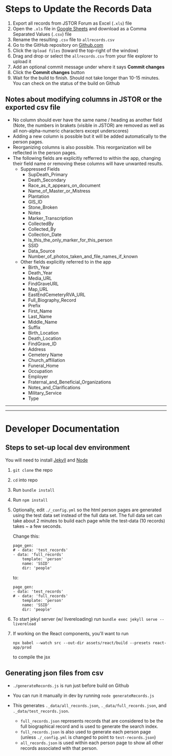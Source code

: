# Steps to Update the Records Data

1. Export all records from JSTOR Forum as Excel (`.xls`) file
2. Open the `.xls` file in [Google Sheets](https://www.google.com/sheets/about/) and download as a Comma Separated Values (`.csv`) file
3. Rename the resulting `.csv` file to `allrecords.csv`
4. Go to the GitHub repository on [Github.com](https://github.com/)
5. Click the `Upload files` (toward the top-right of the window)
6. Drag and drop or select the `allrecords.csv` from your file explorer to upload it
7. Add an optional commit message under where it says **Commit changes**
8. Click the **Commit changes** button
9. Wait for the build to finish. Should not take longer than 10-15 minutes. You can check on the status of the build on Github

## Notes about modifying columns in JSTOR or the exported csv file

- No column should ever have the same name / heading as another field (Note, the numbers in brakets (visible in JSTOR) are removed as well as all non-alpha-numeric characters except underscores)
- Adding a new column is possible but it will be added automatically to the person pages.
- Reorganizing columns is also possible. This reorganization will be reflected in the person pages.
- The following fields are explicitly refferred to within the app, changing their field name or removing these columns will have unwanted results.
    - Suppressed Fields
        - SupDeath_Primary
        - Death_Secondary
        - Race_as_it_appears_on_document
        - Name_of_Master_or_Mistress
        - Plantation
        - GIS_ID
        - Stone_Broken
        - Notes
        - Marker_Transcription
        - CollectedBy
        - Collected_By
        - Collection_Date
        - Is_this_the_only_marker_for_this_person
        - SSID
        - Data_Source
        - Number_of_photos_taken_and_file_names_if_known
    - Other fields explicitly referred to in the app
        - Birth_Year
        - Death_Year
        - Media_URL
        - FindGraveURL
        - Map_URL
        - EastEndCemeteryRVA_URL
        - Full_Biography_Record
        - Prefix
        - First_Name
        - Last_Name
        - Middle_Name
        - Suffix
        - Birth_Location
        - Death_Location
        - FindGrave_ID
        - Address
        - Cemetery Name
        - Church_affiliation
        - Funeral_Home
        - Occupation
        - Employer
        - Fraternal_and_Beneficial_Organizations
        - Notes_and_Clarifications
        - Military_Service
        - Type

---
---

# Developer Documentation

## Steps to set-up local dev environment
You will need to install [Jekyll](https://jekyllrb.com/docs/installation/) and [Node](https://nodejs.org/en/)
1. `git clone` the repo
2. `cd` into repo
3. Run `bundle install`
4. Run  `npm install`
5. Optionally, edit `./_config.yml` so the html person pages are generated using the test data set instead of the full data set. The full data set can take about 2 minutes to build each page while the test-data (10 records) takes ~ a few seconds.

    Change this:
    ```
    page_gen:
    # - data: 'test_records'
    - data: 'full_records'
        template: 'person'
        name: 'SSID'
        dir: 'people'
    ```
    to:
    ```
    page_gen:
    - data: 'test_records'
    # - data: 'full_records'
        template: 'person'
        name: 'SSID'
        dir: 'people'
    ```
5. To start jekyl server (w/ livereloading) run `bundle exec jekyll serve --livereload`
6. If working on the React components, you'll want to run
    ```
    npx babel --watch src --out-dir assets/react/build --presets react-app/prod
    ```
    to compile the jsx

## Generating json files from csv
- `./generateRecords.js` is run just before build on Github
- You can run it manually in dev by running `node generateRecords.js`
- This generates `._data/all_records.json`, `._data/full_records.json`, and `._data/test_records.json`.

   - `full_records.json` represents records that are considered to be the full biographical record and is used to generate the search index.
   - `full_records.json` is also used to generate each person page (unless `./_config.yml` is changed to point to `test-records.json`)
   - `all_records.json` is used within each person page to show all other records associated with that person.

